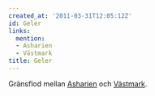 ```yaml
---
created_at: '2011-03-31T12:05:12Z'
id: Geler
links:
  mention:
  - Asharien
  - Västmark
title: Geler
---
```


Gränsflod mellan [Asharien] och [Västmark].

  [Asharien]: Asharien
  [Västmark]: Västmark